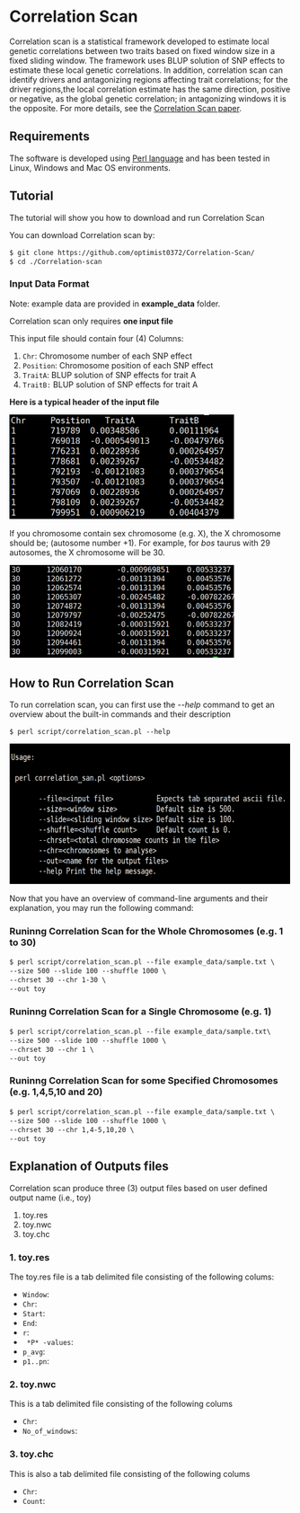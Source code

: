 # Correlation Scan

Correlation scan is a statistical framework developed to estimate local genetic correlations between two traits based on fixed window size in a fixed sliding window. The framework uses BLUP solution of SNP effects to estimate these local genetic correlations. In addition, correlation scan can identify drivers and antagonizing regions affecting trait correlations; for the driver regions,the local correlation estimate has the same direction, positive or negative, as the global genetic correlation; in antagonizing windows it is the opposite. For more details, see the [Correlation Scan paper](https://doi.org/10.1101/2021.11.05.467409).

## Requirements
The software is developed using [Perl language](https://www.perl.org/get.html) and has been tested in Linux, Windows and Mac OS environments.

## Tutorial
The tutorial will show you how to download and run Correlation Scan 

You can download Correlation scan by:

```
$ git clone https://github.com/optimist0372/Correlation-Scan/
$ cd ./Correlation-scan
```

### Input Data Format
Note:  example data are provided in **example_data** folder.

Correlation scan only requires **one input file**

This input file should contain four (4) Columns:

1. `Chr`: Chromosome number of each SNP effect
2. `Position`: Chromosome position of each SNP effect
3. `TraitA`: BLUP solution of SNP effects for trait A
4. `TraitB:` BLUP solution of SNP effects for trait A

**Here is a typical header of the input file**

<img src= "images/head.png" width=400>

If you chromosome contain sex chromosome (e.g. X), the X chromosome should be; (autosome number +1).
For example, for *bos* taurus with 29 autosomes, the X chromosome will be 30.

<img src= "images/tail.png" width=400>

## How to Run Correlation Scan

To run correlation scan, you can first use the *--help* command to get an overview about the built-in commands and their description

```
$ perl script/correlation_scan.pl --help

```

<img src= "images/help.png" width=500, height = 250>

Now that you have an overview of command-line arguments and their explanation, you may run the following command:

### Runinng Correlation Scan for the Whole Chromosomes (e.g. 1 to 30)
```
$ perl script/correlation_scan.pl --file example_data/sample.txt \
--size 500 --slide 100 --shuffle 1000 \
--chrset 30 --chr 1-30 \
--out toy

```
### Runinng Correlation Scan for a Single Chromosome (e.g. 1)
```
$ perl script/correlation_scan.pl --file example_data/sample.txt\
--size 500 --slide 100 --shuffle 1000 \
--chrset 30 --chr 1 \
--out toy 

```
### Runinng Correlation Scan for some Specified Chromosomes (e.g. 1,4,5,10 and 20)
```
$ perl script/correlation_scan.pl --file example_data/sample.txt \
--size 500 --slide 100 --shuffle 1000 \
--chrset 30 --chr 1,4-5,10,20 \
--out toy

```

## Explanation of Outputs files

Correlation scan produce three (3) output files based on user defined output name (i.e., toy)

1. toy.res 
2. toy.nwc
3. toy.chc

### 1. toy.res

The toy.res file is a tab delimited file consisting of the following colums:

 * `Window`:
 * `Chr`:
 * `Start`:
 * `End`:
 * `r`:
 * ` *P* -values`:
 * `p_avg`:
 * `p1..pn`:
 
### 2. toy.nwc
This is a tab delimited file consisting of the following colums
 * `Chr`:
 * `No_of_windows`:
 
### 3. toy.chc
This is also a tab delimited file consisting of the following colums
 * `Chr`:
 * `Count`:
